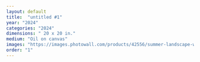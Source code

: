 ```yaml
---
layout: default
title:  "untitled #1"
year: "2024"
categories: "2024"
dimensions: " 20 x 20 in."
medium: "Oil on canvas"
images: "https://images.photowall.com/products/42556/summer-landscape-with-river.jpg?h=699&q=85"
order: "1"
---
```


